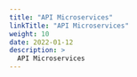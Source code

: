 ```yaml
---
title: "API Microservices"
linkTitle: "API Microservices"
weight: 10
date: 2022-01-12
description: >
  API Microservices
---
```


